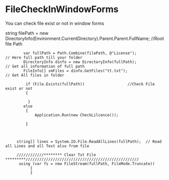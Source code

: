 # FileCheckInWindowForms
You can check file exist or not in window forms


string filePath = new DirectoryInfo(Environment.CurrentDirectory).Parent.Parent.FullName;   //Root file Path

            var fullPath = Path.Combine(filePath, @"License");           // Here full path till your folder
            DirectoryInfo dinfo = new DirectoryInfo(fullPath);           // Get all information of full path
            FileInfo[] smFiles = dinfo.GetFiles("tt.txt");                // Get All files in folder
            
             if (File.Exists(fullPath))                   //Check File exist or not
             {

              }
            else
             {
                 Application.Run(new CheckLilcence());

             }



         string[] lines = System.IO.File.ReadAllLines(fullPath);  // Read all Lines and all Test also from file
         
         ////////////******** Clear Txt File *********//////////////////////////////////////////////////
          using (var fs = new FileStream(fullPath, FileMode.Truncate))
               {
               }
